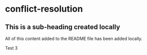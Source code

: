 # conflict-resolution

## This is a sub-heading created locally

All of this content added to the README file has been added locally.

Test 3
